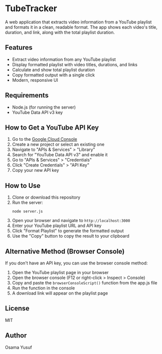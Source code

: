 # TubeTracker

A web application that extracts video information from a YouTube playlist and formats it in a clean, readable format. The app shows each video's title, duration, and link, along with the total playlist duration.

## Features

- Extract video information from any YouTube playlist
- Display formatted playlist with video titles, durations, and links
- Calculate and show total playlist duration
- Copy formatted output with a single click
- Modern, responsive UI

## Requirements

- Node.js (for running the server)
- YouTube Data API v3 key

## How to Get a YouTube API Key

1. Go to the [Google Cloud Console](https://console.cloud.google.com/)
2. Create a new project or select an existing one
3. Navigate to "APIs & Services" > "Library"
4. Search for "YouTube Data API v3" and enable it
5. Go to "APIs & Services" > "Credentials"
6. Click "Create Credentials" > "API Key"
7. Copy your new API key

## How to Use

1. Clone or download this repository
2. Run the server:
   ```
   node server.js
   ```
3. Open your browser and navigate to `http://localhost:3000`
4. Enter your YouTube playlist URL and API key
5. Click "Format Playlist" to generate the formatted output
6. Use the "Copy" button to copy the result to your clipboard

## Alternative Method (Browser Console)

If you don't have an API key, you can use the browser console method:

1. Open the YouTube playlist page in your browser
2. Open the browser console (F12 or right-click > Inspect > Console)
3. Copy and paste the `browserConsoleScript()` function from the app.js file
4. Run the function in the console
5. A download link will appear on the playlist page

## License
MIT

## Author
Osama Yusuf
